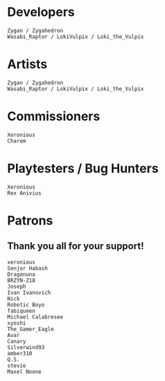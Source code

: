 # Developers
	Zygan / Zygahedron
	Wasabi_Raptor / LokiVulpix / Loki_the_Vulpix

# Artists
	Zygan / Zygahedron
	Wasabi_Raptor / LokiVulpix / Loki_the_Vulpix

# Commissioners
	Xeronious
	Charem

# Playtesters / Bug Hunters
	Xeronious
	Rex Anivius

# Patrons
## Thank you all for your support!
	xeronious
	Senjor Habash
	Dragonuna
	BRZYN-Z18
	Joseph
	Ivan Ivanovich
	Nick
	Robotic Boyo
	fabiqueen
	Michael Calabresee
	xyoshi
	The_Gamer_Eagle
	Avar
	Canary
	Silverwind93
	amber310
	Q.S.
	stevie
	Maxel Noone
